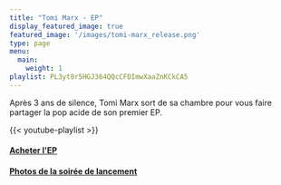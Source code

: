 ```yaml
---
title: "Tomi Marx - EP"
display_featured_image: true
featured_image: '/images/tomi-marx_release.png'
type: page
menu:
  main:
    weight: 1
playlist: PL3yt8r5HGJ364QQcCFDImwXaaZnKCkCA5
---
```


Après 3 ans de silence, Tomi Marx sort de sa chambre pour vous faire partager la pop acide de son premier EP.


{{< youtube-playlist >}}


<h4><a href="https://linktr.ee/tomi.marx">Acheter l'EP</a></h4>

<h4><a href="https://www.facebook.com/media/set/?vanity=origa1000&set=a.2885814608305708">Photos de la soirée de lancement</a></h4>
